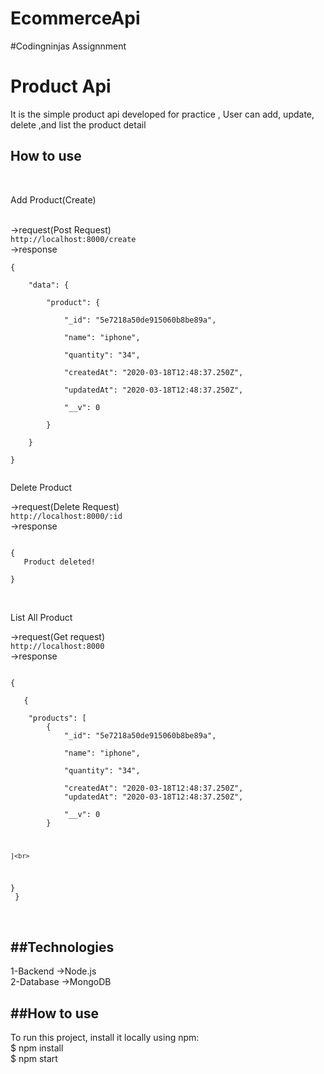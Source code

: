 # EcommerceApi
#Codingninjas Assignnment


<h1>Product Api</h1>
<span> It is the simple product api developed for practice , User can add, update, delete ,and list the product detail</span>
<br>
<h2>How to use</h2>
<br>
<p> Add Product(Create)</p><br>
->request(Post Request)<br>
<code>http://localhost:8000/create</code><br>
->response <br>
<code>
{<br>
    "data": {<br>
        "product": {<br> 
            "_id": "5e7218a50de915060b8be89a",<br>
            "name": "iphone",<br>
            "quantity": "34",<br>
            "createdAt": "2020-03-18T12:48:37.250Z",<br>
            "updatedAt": "2020-03-18T12:48:37.250Z",<br>
            "__v": 0<br>
        }<br>
    }<br>
}<br>
</code>


<p> Delete Product</p>
->request(Delete Request)<br>
<code>http://localhost:8000/:id</code><br>
->response <br>
<code><br>
{
   Product deleted!<br>
}<br>
</code><br>


<p> List All Product</p>
->request(Get request)<br>
<code>http://localhost:8000</code><br>
->response <br>
<code><br>
{<br>
   {<br>
    "products": [
        {
            "_id": "5e7218a50de915060b8be89a",<br>
            "name": "iphone",<br>
            "quantity": "34",<br>
            "createdAt": "2020-03-18T12:48:37.250Z",
            "updatedAt": "2020-03-18T12:48:37.250Z",<br>
            "__v": 0
        }<br>
        
    ]<br>
}<br>
}
</code><br>






<br><h2>##Technologies </h2>
1-Backend ->Node.js<br>
2-Database ->MongoDB<br>

<h2>##How to use</h2>
To run this project, install it locally using npm:<br>
$ npm install<br>
$ npm start<br>
